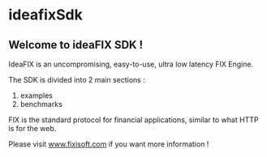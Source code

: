 # ideafixSdk

## Welcome to ideaFIX SDK !

IdeaFIX is an uncompromising, easy-to-use, ultra low latency FIX Engine.

The SDK is divided into 2 main sections :

1. examples
2. benchmarks

FIX is the standard protocol for financial applications, similar to what HTTP is for the web.

Please visit www.fixisoft.com if you want more information !
